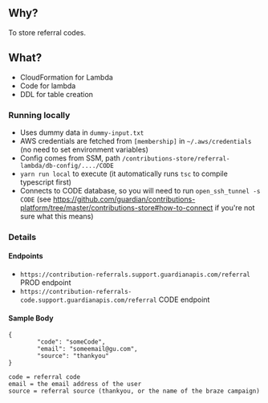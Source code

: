 ## Why?

To store referral codes.

## What?
- CloudFormation for Lambda
- Code for lambda
- DDL for table creation

### Running locally
- Uses dummy data in `dummy-input.txt`
- AWS credentials are fetched from `[membership]` in `~/.aws/credentials` (no need to set environment variables)
- Config comes from SSM, path `/contributions-store/referral-lambda/db-config/..../CODE`
- `yarn run local` to execute (it automatically runs `tsc` to compile typescript first)
- Connects to CODE database, so you will need to run `open_ssh_tunnel -s CODE` (see https://github.com/guardian/contributions-platform/tree/master/contributions-store#how-to-connect if you're not sure what this means)

### Details
#### Endpoints
- `https://contribution-referrals.support.guardianapis.com/referral` PROD endpoint
- `https://contribution-referrals-code.support.guardianapis.com/referral` CODE endpoint

#### Sample Body
```
{
		"code": "someCode",
		"email": "someemail@gu.com",
		"source": "thankyou" 
}
```

```
code = referral code
email = the email address of the user
source = referral source (thankyou, or the name of the braze campaign)
```
